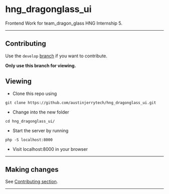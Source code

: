 # hng_dragonglass_ui

Frontend Work for team_dragon_glass HNG Internship 5.

---

## Contributing

Use the `develop`
[branch](https://github.com/austinjerrytech/hng_dragonglass_ui/tree/develop)
if you want to contribute.

**Only use this branch for viewing.**

## Viewing

- Clone this repo using

```
git clone https://github.com/austinjerrytech/hng_dragonglass_ui.git
```

- Change into the new folder

```
cd hng_dragonglass_ui/
```

- Start the server by running

```
php -S localhost:8000
```

- Visit localhost:8000 in your browser

---

## Making changes

See [Contributing section](#Contributing).

---
